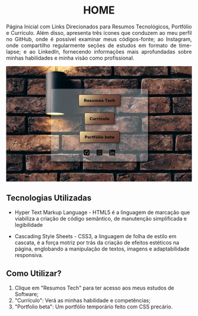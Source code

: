 <h1 align="center">HOME</h1>
<p align="justify">
  Página Inicial com Links Direcionados para Resumos Tecnológicos, Portfólio e Currículo. Além disso, apresenta três ícones que conduzem ao meu perfil no GitHub, onde é possível examinar meus códigos-fonte;
  ao Instagram, onde compartilho regularmente seções de estudos em formato de time-lapse;
  e ao LinkedIn, fornecendo informações mais aprofundadas sobre minhas habilidades e minha visão como profissional.
<p>

<a href="https://diogosilas.github.io/resumos-portfolio/">
  <img src="./src/images/home-links.png" alt="Home Links">
</a>

## Tecnologias Utilizadas

  - Hyper Text Markup Language - HTML5 é a linguagem de marcação que viabiliza a criação de código semântico, de manutenção simplificada e legibilidade

  - Cascading Style Sheets - CSS3, a linguagem de folha de estilo em cascata, é a força motriz por trás da criação de efeitos estéticos na página, englobando a manipulação de textos, imagens e adaptabilidade responsiva.

## Como Utilizar?

1. Clique em "Resumos Tech" para ter acesso aos meus estudos de Software;
2. "Currículo": Verá as minhas habilidade e competências;
3. "Portfolio beta": Um portfólio temporário feito com CSS precário. 